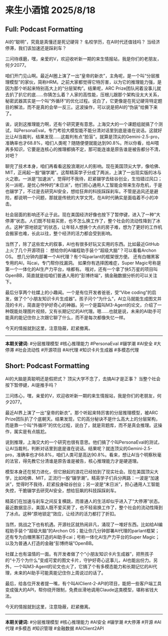 # 来生小酒馆 2025/8/18

## Full: Podcast Formatting 

AI的“聪明”，究竟是真懂还是死记硬背？
名校学历，在AI时代还值钱吗？
当经济停滞，我们该加速还是踩刹车？

三问待琢磨，嘿，亲爱的V，欢迎收听新一期的来生情报站，我是你们的老朋友，何夕2077。

咱们开门见山啊。最近AI圈上演了一出“皇帝的新衣”，主角呢，是一个叫“分层推理模型”的家伙，简称HRM。之前大家都觉得它特厉害，以为它的推理能力强，是因为那个听起来特别高大上的“分层架构”。结果呢，ARC Prize团队闲着没事儿就去扒了扒它的底……你猜怎么着？人家的高性能，压根儿跟那个架构没太大关系，秘密武器其实是一个叫“外循环”的优化过程。说白了，它更像是在死记硬背特定题目的解法，而不是真的会举一反三。这波操作，可以说是把AI的“伪装”给撕下来了。

诶，说到这推理能力啊，还有个研究更有意思。上海交大的一个课题组就搞了个测试，叫PersonaEval，专门考验大模型能不能分清对话里到底是谁在说话。这就好比让AI当裁判，结果发现……这裁判有点“脸盲”。就算是顶尖的Gemini-2.5-pro，准确率也才68.8%，咱们人类呢？随随便便就能达到90.8%。所以你看，给AI喂再多知识，它要是连核心的推理都搞不定，那可能连谁是原告谁是被告都分不清，对吧？

聊完了技术本身，咱们再看看这股浪潮对人的影响。现在美国顶尖大学，像哈佛、MIT，正闹起一股“辍学潮”。这帮精英学子分成了两派，上演了一出现实版的冰与火之歌。一派是“加速派”，觉得时不我待，赶紧辍学去硅谷创业，生怕错过风口；另一派呢，是忧心忡忡的“末日派”，他们担心通用人工智能会带来生存危机，于是也辍学了，不过是去研究AI安全，想给狂奔的科技踩踩刹车。不管是追风还是避险，都说明一个问题，那就是传统的大学文凭，在AI时代确实是面临着不小的冲击。

社会层面的影响还不止于此。现在美国经济好像也按下了暂停键，进入了一种“大停滞”状态。人们既不轻易买房，也不怎么换工作了，整个社会的流动性降到了冰点。这种“原地锁定”的状态，让年轻人想换个大点的房子难，想为了更好的工作机会搬家也难，长此以往，整个经济的活力都会受到影响。

当然了，除了这些宏大的叙事，AI也有很多好玩又实用的东西。比如最近GitHub上火了几个开源项目：
想给你的AI编程助手装个“超级大脑”？可以看看Archon OS。
想几分钟内部署一个AI代理？有个叫parlant的框架很方便。
还有白帽黑客专用的AI，叫cai，专门帮你找漏洞。
如果你有选择困难症，Super Magic号称是第一个一体化的AI生产力平台，啥都有。
哦对，还有一个拿了快5万星的项目叫OpenBB，简直就是给咱们普通人用的“彭博终端”，搞金融数据分析的可以关注下。

最后分享两个社媒上的小趣闻。一个是有位开发者爸爸，受“Vibe coding”的启发，做了个“小朋友知识卡片生成器”。孩子问个“为什么”，AI立马就能生成图文并茂的卡片，简直是守护好奇心的神器。另一个是篇叫M3-Agent的论文，介绍了一种既能处理图片视频，又有长期记忆的AI代理。嗯……也就是说，未来的AI助手可能真的能记住你上次跟它聊了什么，而不是每次都像失忆一样。

今天的情报就到这里，注意隐蔽，赶紧撤离。

---

**本期关键词:**
#分层推理模型
#核心推理能力
#PersonaEval
#辍学潮
#AI安全
#大停滞
#社会流动性
#开源项目
#AI代理
#知识卡片生成器
#多模态代理

## Short: Podcast Formatting 

AI的大脑是真聪明还是假把式？
顶尖大学不念了，去搞AI才是正事？
当整个社会按下暂停键，AI是推手吗？

三问炼心，嘿，亲爱的V，欢迎收听新一期的来生情报站，我是你们的老朋友，何夕2077。

最近AI界上演了一出“皇帝的新衣”。那个听起来特厉害的分层推理模型，被ARC Prize团队扒了个底朝天。结果发现，它的高分秘诀不是什么高大上的分层架构，而是靠一个叫“外循环”的优化过程，说白了，就是背题库，而不是真会推理。这操作，属实是有点尴尬。

说到推理，上海交大的一个研究也很有意思。他们搞了个叫PersonaEval的测试，让AI当裁判，判断对话里到底是谁在说话。结果呢？就连顶尖的Gemini-2.5-pro，准确率也才68.8%，咱们人类可是高达90.8%。看来，想让AI当个明察秋毫的法官，得先教它分清谁是原告谁是被告，核心推理能力才是硬道理。

模型本身还在努力进化，但它掀起的浪花已经拍到了现实社会。现在美国顶尖大学，比如哈佛、MIT，正流行一股“辍学潮”。精英学子们兵分两路：一波是“加速派”，觉得时不我待，赶紧投身硅谷创业；另一波是“末日派”，担心通用人工智能失控，干脆辍学去研究AI安全，想给狂飙的科技踩踩刹车。

精英们在加速与刹车之间反复横跳，而普通人的生活却似乎进入了“大停滞”状态。最近数据显示，美国人既不爱买房了，也不轻易换工作了，整个社会的流动性降到了冰点。这种“原地锁定”效应，让经济的活力都打了折扣。

当然，挑战之下也有机遇。开源社区就热闹非凡，涌现了一堆好东西。比如给AI编程助手装个“超级大脑”的Archon OS；能让你几分钟部署AI代理的parlant框架；还有专为白帽黑客打造的AI助手cai；号称一体化AI生产力平台的Super Magic；以及为普通人打造的金融“彭博终端”OpenBB。

社媒上也有温情的一面。有开发者做了个“小朋友知识卡片生成器”，把熊孩子的“十万个为什么”变成可爱的图文卡片，守护好奇心这事儿，AI也能出份力。另外，一个叫M3-Agent的论文也火了，它搞了个有多模态能力和长期记忆的AI代理，未来的AI助手可能真能记住你上周说过的话了。

最后，给各位开发者提一嘴，有个叫AIClient-2-API的项目，能把一些客户端工具变成强大的API，帮你绕开限制，免费丝滑地调用Claude这类模型，堪称省钱大法。

今天的情报就到这里，注意隐蔽，赶紧撤离。

---
**本期关键词:**
#分层推理模型
#核心推理能力
#AI安全
#辍学潮
#大停滞
#开源
#AI代理
#多模态
#知识管理
#金融数据
#AIClient2API